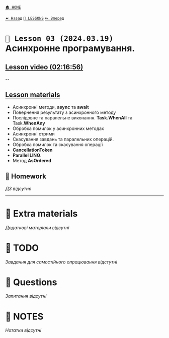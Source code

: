 ﻿[`🏠 HOME`](../../../README.md)   

[`⏪ Назад`](../02/README.md)  [`📗 LESSONS`](../../README.md)  [`⏩ Вперед`](../04/README.md)

# `📗 Lesson 03 (2024.03.19)` Aсинхронне програмування.

## [Lesson video (02:16:56)](https://youtu.be/LuD1s58fw-s)

--

## [Lesson materials](https://lms.ithillel.ua/groups/65a65fe34c3a2d3372eef8ea/lessons/65a65fe44c3a2d3372eef96d)

- Асинхронні методи, **async** та **await**  
- Повернення результату з асинхронного методу  
- Послідовне та паралельне виконання. **Task.WhenAll** та Task.**WhenAny**  
- Обробка помилок у асинхронних методах  
- Асинхронні стрими  
- Скасування завдань та паралельних операцій.  
- Обробка помилок та скасування операції  
- **CancellationToken**  
- **Parallel LINQ**.  
- Метод **AsOrdered**  

## 📕 Homework
*ДЗ відсутнє*

---

# 📘 Extra materials

*Додаткові матеріали відсутні*

# 📘 TODO
*Завдання для самостійного опрацювання відстутні*

# 📘 Questions
*Запитання відсутні*

# 📘 NOTES
*Нотатки відсутні*